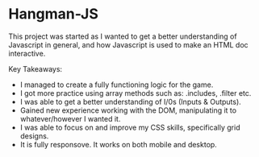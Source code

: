 # Hangman-JS

This project was started as I wanted to get a better understanding of Javascript in general, and how Javascript is used to make an HTML doc interactive.

Key Takeaways: 

- I managed to create a fully functioning logic for the game.
- I got more practice using array methods such as: .includes, .filter etc. 
- I was able to get a better understanding of I/0s (Inputs & Outputs).
- Gained new experience working with the DOM, manipulating it to whatever/however I wanted it. 
- I was able to focus on and improve my CSS skills, specifically grid designs.
- It is fully responsove. It works on both mobile and desktop.

